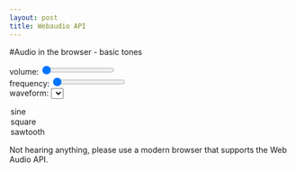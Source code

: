 ```yaml
---
layout: post
title: Webaudio API
---
```

#Audio in the browser - basic tones

volume: <input id="volume" type="range" min="0" max="100" value="0">
<span id="volumex"></span><br>
frequency: <input id="frequency" type="range" min="200" max="5000" value="200">
<span id="frequencyx"></span><br>
waveform: <select id="waveform">
  <option value="sine">sine</option>
  <option value="square">square</option>
  <option value="sawtooth">sawtooth</option>
</select>

Not hearing anything, please use a modern browser that supports the Web Audio API.

<script type="text/javascript">

"use strict";

if (typeof AudioContext != "function" && 
  typeof webkitAudioContext == "function") {
  window.AudioContext = webkitAudioContext;
}

window.onload = function () {
  var context = new AudioContext();
  var osc1 = context.createOscillator();
  var gain1 = context.createGain();
  osc1.connect(gain1);
  gain1.connect(context.destination);
  osc1.start(0);

  document.getElementById("volume").onchange = function () {
    gain1.gain.value = this.value / 100;
    document.getElementById("volumex").innerHTML = this.value;
  };
  document.getElementById("frequency").onchange = function () {
    //osc1.frequency.value = this.value;
    osc1.frequency.setValueAtTime(this.value, context.currentTime);
    document.getElementById("frequencyx").innerHTML = this.value;
  };
  document.getElementById("waveform").onchange = function () {
    osc1.type = this.value;
  };

  document.getElementById("volume").onchange();
  document.getElementById("frequency").onchange();
  document.getElementById("waveform").onchange();
};

</script>